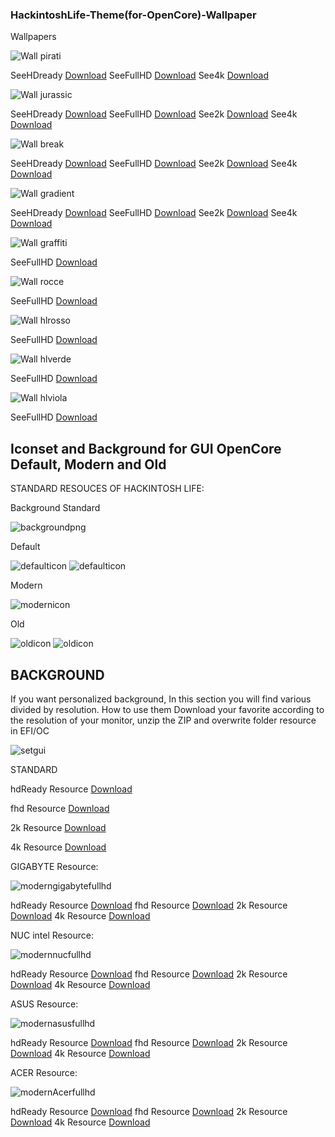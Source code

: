 ### HackintoshLife-Theme(for-OpenCore)-Wallpaper

Wallpapers

![Wall pirati](./Screenshot/pirati.png)

SeeHDready [Download](https://github.com/Hackintoshlifeit/OC-Theme-HackintoshLife/blob/master/Wallpaper/hdready/piratihdready.png)
SeeFullHD  [Download](https://github.com/Hackintoshlifeit/OC-Theme-HackintoshLife/blob/master/Wallpaper/Fullhd/piratifullhd.png)
See4k      [Download](https://github.com/Hackintoshlifeit/OC-Theme-HackintoshLife/blob/master/Wallpaper/4k/pirati4k.png)

![Wall jurassic](./Screenshot/jurassic.png)

SeeHDready [Download](https://github.com/Hackintoshlifeit/OC-Theme-HackintoshLife/blob/master/Wallpaper/hdready/jurassichdready.png)
SeeFullHD  [Download](https://github.com/Hackintoshlifeit/OC-Theme-HackintoshLife/blob/master/Wallpaper/Fullhd/jurassicfullhd.png)
See2k      [Download](https://github.com/Hackintoshlifeit/OC-Theme-HackintoshLife/blob/master/Wallpaper/2k/jurassic2k.png)
See4k      [Download](https://github.com/Hackintoshlifeit/OC-Theme-HackintoshLife/blob/master/Wallpaper/4k/jurassic4k.png)

![Wall break](./Screenshot/break.png)

SeeHDready [Download](https://github.com/Hackintoshlifeit/OC-Theme-HackintoshLife/blob/master/Wallpaper/hdready/coffehdready.png)
SeeFullHD  [Download](https://github.com/Hackintoshlifeit/OC-Theme-HackintoshLife/blob/master/Wallpaper/Fullhd/coffefullhd.png)
See2k      [Download](https://github.com/Hackintoshlifeit/OC-Theme-HackintoshLife/blob/master/Wallpaper/2k/coffe2k.png)
See4k      [Download](https://github.com/Hackintoshlifeit/OC-Theme-HackintoshLife/blob/master/Wallpaper/4k/coffe4k.png)

![Wall gradient](./Screenshot/gradient.png)

SeeHDready [Download](https://github.com/Hackintoshlifeit/OC-Theme-HackintoshLife/blob/master/Wallpaper/hdready/gradientehdready.png)
SeeFullHD  [Download](https://github.com/Hackintoshlifeit/OC-Theme-HackintoshLife/blob/master/Wallpaper/Fullhd/gradientefullhd.png)
See2k      [Download](https://github.com/Hackintoshlifeit/OC-Theme-HackintoshLife/blob/master/Wallpaper/2k/gradiente2k.png)
See4k      [Download](https://github.com/Hackintoshlifeit/OC-Theme-HackintoshLife/blob/master/Wallpaper/4k/gradiente4k.png)

![Wall graffiti](./Screenshot/graffiti.png)

SeeFullHD  [Download](https://github.com/Hackintoshlifeit/OC-Theme-HackintoshLife/blob/master/Wallpaper/Fullhd/Wallpaper%20Graffiti.png)

![Wall rocce](./Screenshot/rocce.png)

SeeFullHD  [Download](https://github.com/Hackintoshlifeit/OC-Theme-HackintoshLife/blob/master/Wallpaper/Fullhd/fullhdrocce.png)

![Wall hlrosso](./Screenshot/hlrosso.png)

SeeFullHD  [Download](https://github.com/Hackintoshlifeit/OC-Theme-HackintoshLife/blob/master/Wallpaper/Fullhd/Wall%20Red.png)

![Wall hlverde](./Screenshot/hlverde.png)

SeeFullHD  [Download](https://github.com/Hackintoshlifeit/OC-Theme-HackintoshLife/blob/master/Wallpaper/Fullhd/Wall%20Green.png)

![Wall hlviola](./Screenshot/hlviola.png)

SeeFullHD  [Download](https://github.com/Hackintoshlifeit/OC-Theme-HackintoshLife/blob/master/Wallpaper/Fullhd/Wall%20Viola_.png)

## Iconset and Background for GUI OpenCore Default, Modern and Old

STANDARD RESOUCES OF HACKINTOSH LIFE:

Background Standard

![backgroundpng](./Screenshot/backgroundpng.png)

Default 

![defaulticon](./Screenshot/defaulticon.png)
![defaulticon](./Screenshot/defaulticon1.png)

Modern

![modernicon](./Screenshot/modernicon.png)

Old

![oldicon](./Screenshot/oldicon.png)
![oldicon](./Screenshot/oldicon1.png)

## BACKGROUND
If you want personalized background, In this section you will find various divided by resolution.
How to use them Download your favorite according to the resolution of your monitor, 
unzip the ZIP and overwrite folder resource in EFI/OC

![setgui](./Screenshot/setgui.png)

STANDARD

hdReady Resource [Download](https://github.com/Hackintoshlifeit/OC-Theme-HackintoshLife/blob/master/Resources/Resources%20hdready.zip)

fhd     Resource [Download](https://github.com/Hackintoshlifeit/OC-Theme-HackintoshLife/blob/master/Resources/Resources%20fhd.zip)

2k      Resource [Download](https://github.com/Hackintoshlifeit/OC-Theme-HackintoshLife/blob/master/Resources/Resources%202k.zip)

4k      Resource [Download](https://github.com/Hackintoshlifeit/OC-Theme-HackintoshLife/blob/master/Resources/Resources%204k.zip)

GIGABYTE Resource:

![moderngigabytefullhd](./Resources/moderngigabytefullhd.png)

hdReady Resource [Download](https://github.com/Hackintoshlifeit/OC-Theme-HackintoshLife/blob/master/Resources/Resources_Gigabyte_hdready.zip)
fhd     Resource [Download](https://github.com/Hackintoshlifeit/OC-Theme-HackintoshLife/blob/master/Resources/Resources_Gigabyte_fullhd.zip)
2k      Resource [Download](https://github.com/Hackintoshlifeit/OC-Theme-HackintoshLife/blob/master/Resources/Resources_Gigabyte_2k.zip)
4k      Resource [Download](https://github.com/Hackintoshlifeit/OC-Theme-HackintoshLife/blob/master/Resources/Resources_Gigabyte_4k.zip)


NUC intel Resource:

![modernnucfullhd](./Resources/modernnucfullhd.png)

hdReady Resource [Download](https://github.com/Hackintoshlifeit/OC-Theme-HackintoshLife/blob/master/Resources/Resources_nuc_hdready.zip)
fhd     Resource [Download](https://github.com/Hackintoshlifeit/OC-Theme-HackintoshLife/blob/master/Resources/Resources_nuc_fullhd.zip)
2k      Resource [Download](https://github.com/Hackintoshlifeit/OC-Theme-HackintoshLife/blob/master/Resources/Resources_nuc_2k.zip)
4k      Resource [Download](https://github.com/Hackintoshlifeit/OC-Theme-HackintoshLife/blob/master/Resources/Resources_nuc_4k.zip)


ASUS Resource:

![modernasusfullhd](./Resources/modernasusfullhd.png)

hdReady Resource [Download](https://github.com/Hackintoshlifeit/OC-Theme-HackintoshLife/blob/master/Resources/Resources_Asus_hdready.zip)
fhd     Resource [Download](https://github.com/Hackintoshlifeit/OC-Theme-HackintoshLife/blob/master/Resources/Resources_Asus_fullhd.zip)
2k      Resource [Download](https://github.com/Hackintoshlifeit/OC-Theme-HackintoshLife/blob/master/Resources/Resources_Asus_2k.zip)
4k      Resource [Download](https://github.com/Hackintoshlifeit/OC-Theme-HackintoshLife/blob/master/Resources/Resources_Asus_4k.zip)


ACER Resource:

![modernAcerfullhd](./Resources/modernAcerfullhd.png)

hdReady Resource [Download](https://github.com/Hackintoshlifeit/OC-Theme-HackintoshLife/blob/master/Resources/Resources_Acer_hdready.zip)
fhd     Resource [Download](https://github.com/Hackintoshlifeit/OC-Theme-HackintoshLife/blob/master/Resources/Resources_Acer_fullhd.zip)
2k      Resource [Download](https://github.com/Hackintoshlifeit/OC-Theme-HackintoshLife/blob/master/Resources/Resources_Acer_2k.zip)
4k      Resource [Download](https://github.com/Hackintoshlifeit/OC-Theme-HackintoshLife/blob/master/Resources/Resources_Acer_4k.zip)





